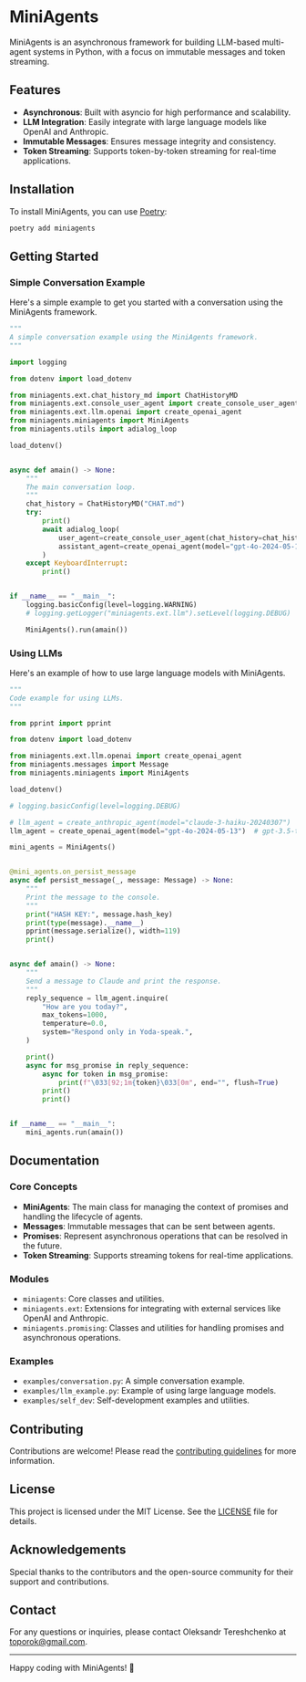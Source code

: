 # MiniAgents

MiniAgents is an asynchronous framework for building LLM-based multi-agent systems in Python, with a focus on immutable messages and token streaming.

## Features

- **Asynchronous**: Built with asyncio for high performance and scalability.
- **LLM Integration**: Easily integrate with large language models like OpenAI and Anthropic.
- **Immutable Messages**: Ensures message integrity and consistency.
- **Token Streaming**: Supports token-by-token streaming for real-time applications.

## Installation

To install MiniAgents, you can use [Poetry](https://python-poetry.org/):

```sh
poetry add miniagents
```

## Getting Started

### Simple Conversation Example

Here's a simple example to get you started with a conversation using the MiniAgents framework.

```python
"""
A simple conversation example using the MiniAgents framework.
"""

import logging

from dotenv import load_dotenv

from miniagents.ext.chat_history_md import ChatHistoryMD
from miniagents.ext.console_user_agent import create_console_user_agent
from miniagents.ext.llm.openai import create_openai_agent
from miniagents.miniagents import MiniAgents
from miniagents.utils import adialog_loop

load_dotenv()


async def amain() -> None:
    """
    The main conversation loop.
    """
    chat_history = ChatHistoryMD("CHAT.md")
    try:
        print()
        await adialog_loop(
            user_agent=create_console_user_agent(chat_history=chat_history),
            assistant_agent=create_openai_agent(model="gpt-4o-2024-05-13"),
        )
    except KeyboardInterrupt:
        print()


if __name__ == "__main__":
    logging.basicConfig(level=logging.WARNING)
    # logging.getLogger("miniagents.ext.llm").setLevel(logging.DEBUG)

    MiniAgents().run(amain())
```

### Using LLMs

Here's an example of how to use large language models with MiniAgents.

```python
"""
Code example for using LLMs.
"""

from pprint import pprint

from dotenv import load_dotenv

from miniagents.ext.llm.openai import create_openai_agent
from miniagents.messages import Message
from miniagents.miniagents import MiniAgents

load_dotenv()

# logging.basicConfig(level=logging.DEBUG)

# llm_agent = create_anthropic_agent(model="claude-3-haiku-20240307")  # claude-3-opus-20240229
llm_agent = create_openai_agent(model="gpt-4o-2024-05-13")  # gpt-3.5-turbo-0125

mini_agents = MiniAgents()


@mini_agents.on_persist_message
async def persist_message(_, message: Message) -> None:
    """
    Print the message to the console.
    """
    print("HASH KEY:", message.hash_key)
    print(type(message).__name__)
    pprint(message.serialize(), width=119)
    print()


async def amain() -> None:
    """
    Send a message to Claude and print the response.
    """
    reply_sequence = llm_agent.inquire(
        "How are you today?",
        max_tokens=1000,
        temperature=0.0,
        system="Respond only in Yoda-speak.",
    )

    print()
    async for msg_promise in reply_sequence:
        async for token in msg_promise:
            print(f"\033[92;1m{token}\033[0m", end="", flush=True)
        print()
        print()


if __name__ == "__main__":
    mini_agents.run(amain())
```

## Documentation

### Core Concepts

- **MiniAgents**: The main class for managing the context of promises and handling the lifecycle of agents.
- **Messages**: Immutable messages that can be sent between agents.
- **Promises**: Represent asynchronous operations that can be resolved in the future.
- **Token Streaming**: Supports streaming tokens for real-time applications.

### Modules

- `miniagents`: Core classes and utilities.
- `miniagents.ext`: Extensions for integrating with external services like OpenAI and Anthropic.
- `miniagents.promising`: Classes and utilities for handling promises and asynchronous operations.

### Examples

- `examples/conversation.py`: A simple conversation example.
- `examples/llm_example.py`: Example of using large language models.
- `examples/self_dev`: Self-development examples and utilities.

## Contributing

Contributions are welcome! Please read the [contributing guidelines](CONTRIBUTING.md) for more information.

## License

This project is licensed under the MIT License. See the [LICENSE](LICENSE) file for details.

## Acknowledgements

Special thanks to the contributors and the open-source community for their support and contributions.

## Contact

For any questions or inquiries, please contact Oleksandr Tereshchenko at [toporok@gmail.com](mailto:toporok@gmail.com).

---

Happy coding with MiniAgents! 🚀
